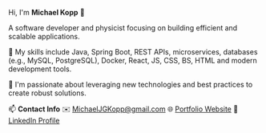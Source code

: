 Hi, I'm **Michael Kopp** 👋

A software developer and physicist focusing on building efficient and scalable applications.

🔭 My skills include Java, Spring Boot, REST APIs, microservices, databases (e.g., MySQL, PostgreSQL), Docker, React, JS, CSS, BS, HTML and modern development tools.

🌱 I'm passionate about leveraging new technologies and best practices to create robust solutions.

📫 **Contact Info**
✉️ [MichaelJGKopp@gmail.com](mailto:MichaelJGKopp@gmail.com)  🌐 [Portfolio Website](https://michaeljgkopp.github.io/)  💼 [LinkedIn Profile](https://www.linkedin.com/in/michaeljgkopp)

